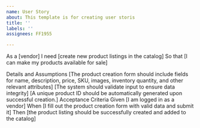 ```yaml
---
name: User Story
about: This template is for creating user storis
title: ''
labels: ''
assignees: FF1955

---
```


As a [vendor]
I need [create new product listings in the catalog]
So that [I can make my products available for sale]

Details and Assumptions
[The product creation form should include fields for name, description, price, SKU, images, inventory quantity, and other relevant attributes]
[The system should validate input to ensure data integrity]
[A unique product ID should be automatically generated upon successful creation.]
Acceptance Criteria
Given [I am logged in as a vendor]
When [I fill out the product creation form with valid data and submit it]
Then [the product listing should be successfully created and added to the catalog]
